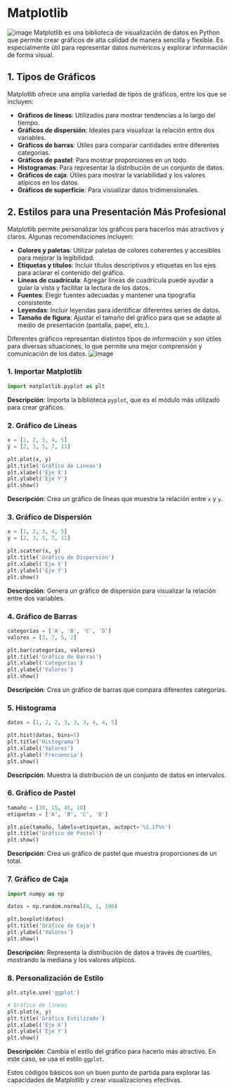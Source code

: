 # Matplotlib
![image](https://github.com/user-attachments/assets/0e839b98-14a1-4628-b26f-135a719813a1)
Matplotlib es una biblioteca de visualización de datos en Python que permite crear gráficos de alta calidad de manera sencilla y flexible. Es especialmente útil para representar datos numéricos y explorar información de forma visual.

## 1. Tipos de Gráficos

Matplotlib ofrece una amplia variedad de tipos de gráficos, entre los que se incluyen:

- **Gráficos de líneas**: Utilizados para mostrar tendencias a lo largo del tiempo.
- **Gráficos de dispersión**: Ideales para visualizar la relación entre dos variables.
- **Gráficos de barras**: Útiles para comparar cantidades entre diferentes categorías.
- **Gráficos de pastel**: Para mostrar proporciones en un todo.
- **Histogramas**: Para representar la distribución de un conjunto de datos.
- **Gráficos de caja**: Útiles para mostrar la variabilidad y los valores atípicos en los datos.
- **Gráficos de superficie**: Para visualizar datos tridimensionales.

## 2. Estilos para una Presentación Más Profesional

Matplotlib permite personalizar los gráficos para hacerlos más atractivos y claros. Algunas recomendaciones incluyen:

- **Colores y paletas**: Utilizar paletas de colores coherentes y accesibles para mejorar la legibilidad.
- **Etiquetas y títulos**: Incluir títulos descriptivos y etiquetas en los ejes para aclarar el contenido del gráfico.
- **Líneas de cuadrícula**: Agregar líneas de cuadrícula puede ayudar a guiar la vista y facilitar la lectura de los datos.
- **Fuentes**: Elegir fuentes adecuadas y mantener una tipografía consistente.
- **Leyendas**: Incluir leyendas para identificar diferentes series de datos.
- **Tamaño de figura**: Ajustar el tamaño del gráfico para que se adapte al medio de presentación (pantalla, papel, etc.).

Diferentes gráficos representan distintos tipos de información y son útiles para diversas situaciones, lo que permite una mejor comprensión y comunicación de los datos.
![image](https://github.com/user-attachments/assets/19f1930b-3e13-4df0-99c6-abeb32f543f8)

### 1. Importar Matplotlib

```python
import matplotlib.pyplot as plt
```
**Descripción**: Importa la biblioteca `pyplot`, que es el módulo más utilizado para crear gráficos.

### 2. Gráfico de Líneas

```python
x = [1, 2, 3, 4, 5]
y = [2, 3, 5, 7, 11]

plt.plot(x, y)
plt.title('Gráfico de Líneas')
plt.xlabel('Eje X')
plt.ylabel('Eje Y')
plt.show()
```
**Descripción**: Crea un gráfico de líneas que muestra la relación entre `x` y `y`.

### 3. Gráfico de Dispersión

```python
x = [1, 2, 3, 4, 5]
y = [2, 3, 5, 7, 11]

plt.scatter(x, y)
plt.title('Gráfico de Dispersión')
plt.xlabel('Eje X')
plt.ylabel('Eje Y')
plt.show()
```
**Descripción**: Genera un gráfico de dispersión para visualizar la relación entre dos variables.

### 4. Gráfico de Barras

```python
categorías = ['A', 'B', 'C', 'D']
valores = [3, 7, 5, 2]

plt.bar(categorías, valores)
plt.title('Gráfico de Barras')
plt.xlabel('Categorías')
plt.ylabel('Valores')
plt.show()
```
**Descripción**: Crea un gráfico de barras que compara diferentes categorías.

### 5. Histograma

```python
datos = [1, 2, 2, 3, 3, 3, 4, 4, 5]

plt.hist(datos, bins=5)
plt.title('Histograma')
plt.xlabel('Valores')
plt.ylabel('Frecuencia')
plt.show()
```
**Descripción**: Muestra la distribución de un conjunto de datos en intervalos.

### 6. Gráfico de Pastel

```python
tamaño = [30, 15, 45, 10]
etiquetas = ['A', 'B', 'C', 'D']

plt.pie(tamaño, labels=etiquetas, autopct='%1.1f%%')
plt.title('Gráfico de Pastel')
plt.show()
```
**Descripción**: Crea un gráfico de pastel que muestra proporciones de un total.

### 7. Gráfico de Caja

```python
import numpy as np

datos = np.random.normal(0, 1, 100)

plt.boxplot(datos)
plt.title('Gráfico de Caja')
plt.ylabel('Valores')
plt.show()
```
**Descripción**: Representa la distribución de datos a través de cuartiles, mostrando la mediana y los valores atípicos.

### 8. Personalización de Estilo

```python
plt.style.use('ggplot')

# Gráfico de líneas
plt.plot(x, y)
plt.title('Gráfico Estilizado')
plt.xlabel('Eje X')
plt.ylabel('Eje Y')
plt.show()
```
**Descripción**: Cambia el estilo del gráfico para hacerlo más atractivo. En este caso, se usa el estilo `ggplot`.

Estos códigos básicos son un buen punto de partida para explorar las capacidades de Matplotlib y crear visualizaciones efectivas. 
